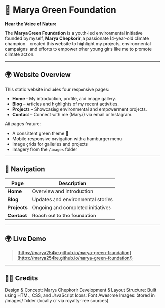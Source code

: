 # 🌱 Marya Green Foundation

**Hear the Voice of Nature**

The **Marya Green Foundation** is a youth-led environmental initiative founded by myself, **Marya Chepkorir**, a passionate 14-year-old climate champion. I created this website to highlight my projects, environmental campaigns, and efforts to empower other young girls like me to promote climate action.

---

## 🌍 Website Overview

This static website includes four responsive pages:

- **Home** – My introduction, profile, and image gallery.  
- **Blog** – Articles and highlights of my recent activities.  
- **Projects** – Showcasing environmental and empowerment projects.  
- **Contact** – Connect with me (Marya) via email or Instagram.

All pages feature:
- A consistent green theme 🌿  
- Mobile-responsive navigation with a hamburger menu  
- Image grids for galleries and projects  
- Imagery from the `/images` folder  

---

## 🧭 Navigation

| Page | Description |
|------|--------------|
| **Home** | Overview and introduction |
| **Blog** | Updates and environmental stories |
| **Projects** | Ongoing and completed initiatives |
| **Contact** | Reach out to the foundation |

---
## 🌍 Live Demo
> [https://marya254ke.github.io/marya-green-foundation](https://marya254ke.github.io/marya-green-foundation/)

---

## 🧑‍🎨 Credits
Design & Concept: Marya Chepkorir
Development & Layout Structure: Built using HTML, CSS, and JavaScript
Icons: Font Awesome
Images: Stored in /images/ folder (locally or via royalty-free sources)
